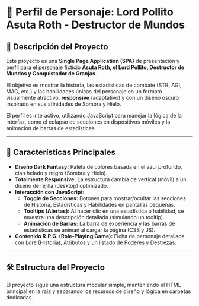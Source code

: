 # 👑 Perfil de Personaje: Lord Pollito Asuta Roth - Destructor de Mundos

## 📝 Descripción del Proyecto

Este proyecto es una **Single Page Application (SPA)** de presentación y perfil para el personaje ficticio **Asuta Roth, el Lord Pollito, Destructor de Mundos y Conquistador de Granjas**.

El objetivo es mostrar la historia, las estadísticas de combate (STR, AGI, MAG, etc.) y las habilidades únicas del personaje en un formato visualmente atractivo, **responsive** (adaptativo) y con un diseño oscuro inspirado en sus afinidades de Sombra y Hielo.

El perfil es interactivo, utilizando JavaScript para manejar la lógica de la interfaz, como el colapso de secciones en dispositivos móviles y la animación de barras de estadísticas.

---

## 🌟 Características Principales

* **Diseño Dark Fantasy:** Paleta de colores basada en el azul profundo, cian helado y negro (Sombra y Hielo).
* **Totalmente Responsive:** La estructura cambia de vertical (móvil) a un diseño de rejilla (desktop) optimizado.
* **Interacción con JavaScript:**
    * **Toggle de Secciones:** Botones para mostrar/ocultar las secciones de Historia, Estadísticas y Habilidades en pantallas pequeñas.
    * **Tooltips (Alertas):** Al hacer clic en una estadística o habilidad, se muestra una descripción detallada (simulando un tooltip).
    * **Animación de Barras:** La barra de experiencia y las barras de estadísticas se animan al cargar la página (CSS y JS).
* **Contenido R.P.G. (Role-Playing Game):** Ficha de personaje detallada con Lore (Historia), Atributos y un listado de Poderes y Destrezas.

---

## 🛠️ Estructura del Proyecto

El proyecto sigue una estructura modular simple, manteniendo el HTML principal en la raíz y separando los recursos de diseño y lógica en carpetas dedicadas.